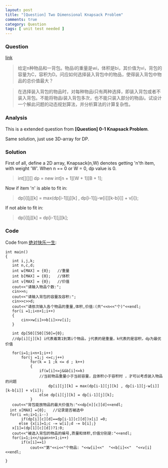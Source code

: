 ```yaml
---
layout: post
title: "[Question] Two Dimensional Knapsack Problem"
comments: true
category: Question
tags: [ unit test needed ]
---
```


### Question 

[link](http://blog.sina.com.cn/s/blog_8a24b3a3010190ak.html)

> 给定n种物品和一背包。物品i的重量是wi，体积是bi，其价值为vi，背包的容量为C，容积为D。问应如何选择装入背包中的物品，使得装入背包中物品的总价值最大？

> 在选择装入背包的物品时，对每种物品i只有两种选择，即装入背包或者不装入背包。不能将物品i装入背包多次，也不能只装入部分的物品i。试设计一个解此问题的动态规划算法，并分析算法的计算复杂性。

### Analysis

This is a extended question from __[Question] 0-1 Knapsack Problem__. 

Same solution, just use 3D-array for DP. 

### Solution

First of all, define a 2D array, Knapsack(n,W) denotes getting 'n'th item, with weight 'W'. When n == 0 or W = 0, dp value is 0. 

> int[][][] dp = new int[n + 1][W + 1][B + 1];

Now if item 'n' is able to fit in:

> dp[i][j][k] = max(dp[i-1][j][k] , dp[i-1][j-w[i]][k-b[i]] + v[i]);

If not able to fit in: 

> dp[i][j][k] = dp[i-1][j][k];

### Code

Code from [绝对快乐一生](http://blog.sina.com.cn/s/blog_8a24b3a3010190ak.html): 

    int main()
    {
       int i,j,k;
       int n,c,d;
       int w[MAX] = {0};   //重量
       int b[MAX] = {0};   //体积
       int v[MAX] = {0};   //价值
       cout<<"请输入物品个数:";
       cin>>n;
       cout<<"请输入背包的容量及容积:";
       cin>>c>>d;
       cout<<"请依次输入各个物品的重量,体积,价值:(共"<<n<<"个)"<<endl;
       for(i =1;i<n+1;i++)
       {
           cin>>w[i]>>b[i]>>v[i];
       }

       int dp[50][50][50]={0}; 
       //dp[i][j][k] i代表着第1到第i个物品，j代表的是重量，k代表的是容积，dp为最优价值

       for(i=1;i<n+1;i++)
           for(j =1;j <=c;j++)
               for(k = 1 ;k <= d ; k++)
               {
                   if(w[i]<=j&&b[i]<=k)  
                   //当前物品重量小于当前容量，且体积小于容积时 ，才可以考虑装入物品的问题
                       dp[i][j][k] = max(dp[i-1][j][k] , dp[i-1][j-w[i]][k-b[i]] + v[i]);
                   else dp[i][j][k] = dp[i-1][j][k];
               }
       cout<<"背包能放物品的最大价值为:"<<dp[n][c][d]<<endl;
      int x[MAX] ={0};   //记录是否被选中
      for(i =n;i>1;i--)
           if(dp[i][c][d]==dp[i-1][c][d])x[i] =0;
          else {x[i]=1;c -= w[i];d -= b[i];}
       x[1]=(dp[1][c][d])?1:0;
       cout<<"被选入背包的物品的编号,质量和体积,价值分别是:"<<endl;
       for(i=1;i<</span>n+1;i++)
           if(x[i]==1)
               cout<<"第"<<i<<"个物品: "<<w[i]<<"  "<<b[i]<<"  "<<v[i]<<endl;

    }
